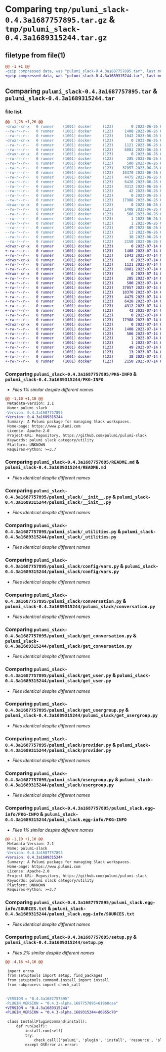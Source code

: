# Comparing `tmp/pulumi_slack-0.4.3a1687757895.tar.gz` & `tmp/pulumi_slack-0.4.3a1689315244.tar.gz`

## filetype from file(1)

```diff
@@ -1 +1 @@
-gzip compressed data, was "pulumi_slack-0.4.3a1687757895.tar", last modified: Mon Jun 26 05:42:22 2023, max compression
+gzip compressed data, was "pulumi_slack-0.4.3a1689315244.tar", last modified: Fri Jul 14 06:28:56 2023, max compression
```

## Comparing `pulumi_slack-0.4.3a1687757895.tar` & `pulumi_slack-0.4.3a1689315244.tar`

### file list

```diff
@@ -1,26 +1,26 @@
-drwxr-xr-x   0 runner    (1001) docker     (123)        0 2023-06-26 05:42:22.318276 pulumi_slack-0.4.3a1687757895/
--rw-r--r--   0 runner    (1001) docker     (123)     1408 2023-06-26 05:42:22.318276 pulumi_slack-0.4.3a1687757895/PKG-INFO
--rw-r--r--   0 runner    (1001) docker     (123)     1042 2023-06-26 05:42:22.000000 pulumi_slack-0.4.3a1687757895/README.md
-drwxr-xr-x   0 runner    (1001) docker     (123)        0 2023-06-26 05:42:22.314276 pulumi_slack-0.4.3a1687757895/pulumi_slack/
--rw-r--r--   0 runner    (1001) docker     (123)     1121 2023-06-26 05:42:22.000000 pulumi_slack-0.4.3a1687757895/pulumi_slack/__init__.py
--rw-r--r--   0 runner    (1001) docker     (123)     8081 2023-06-26 05:42:22.000000 pulumi_slack-0.4.3a1687757895/pulumi_slack/_utilities.py
-drwxr-xr-x   0 runner    (1001) docker     (123)        0 2023-06-26 05:42:22.318276 pulumi_slack-0.4.3a1687757895/pulumi_slack/config/
--rw-r--r--   0 runner    (1001) docker     (123)      285 2023-06-26 05:42:22.000000 pulumi_slack-0.4.3a1687757895/pulumi_slack/config/__init__.py
--rw-r--r--   0 runner    (1001) docker     (123)      580 2023-06-26 05:42:22.000000 pulumi_slack-0.4.3a1687757895/pulumi_slack/config/vars.py
--rw-r--r--   0 runner    (1001) docker     (123)    37057 2023-06-26 05:42:22.000000 pulumi_slack-0.4.3a1687757895/pulumi_slack/conversation.py
--rw-r--r--   0 runner    (1001) docker     (123)    10370 2023-06-26 05:42:22.000000 pulumi_slack-0.4.3a1687757895/pulumi_slack/get_conversation.py
--rw-r--r--   0 runner    (1001) docker     (123)     4475 2023-06-26 05:42:22.000000 pulumi_slack-0.4.3a1687757895/pulumi_slack/get_user.py
--rw-r--r--   0 runner    (1001) docker     (123)     6428 2023-06-26 05:42:22.000000 pulumi_slack-0.4.3a1687757895/pulumi_slack/get_usergroup.py
--rw-r--r--   0 runner    (1001) docker     (123)     4312 2023-06-26 05:42:22.000000 pulumi_slack-0.4.3a1687757895/pulumi_slack/provider.py
--rw-r--r--   0 runner    (1001) docker     (123)       42 2023-06-26 05:42:22.000000 pulumi_slack-0.4.3a1687757895/pulumi_slack/pulumi-plugin.json
--rw-r--r--   0 runner    (1001) docker     (123)        0 2023-06-26 05:42:22.000000 pulumi_slack-0.4.3a1687757895/pulumi_slack/py.typed
--rw-r--r--   0 runner    (1001) docker     (123)    17988 2023-06-26 05:42:22.000000 pulumi_slack-0.4.3a1687757895/pulumi_slack/usergroup.py
-drwxr-xr-x   0 runner    (1001) docker     (123)        0 2023-06-26 05:42:22.314276 pulumi_slack-0.4.3a1687757895/pulumi_slack.egg-info/
--rw-r--r--   0 runner    (1001) docker     (123)     1408 2023-06-26 05:42:22.000000 pulumi_slack-0.4.3a1687757895/pulumi_slack.egg-info/PKG-INFO
--rw-r--r--   0 runner    (1001) docker     (123)      566 2023-06-26 05:42:22.000000 pulumi_slack-0.4.3a1687757895/pulumi_slack.egg-info/SOURCES.txt
--rw-r--r--   0 runner    (1001) docker     (123)        1 2023-06-26 05:42:22.000000 pulumi_slack-0.4.3a1687757895/pulumi_slack.egg-info/dependency_links.txt
--rw-r--r--   0 runner    (1001) docker     (123)        1 2023-06-26 05:42:22.000000 pulumi_slack-0.4.3a1687757895/pulumi_slack.egg-info/not-zip-safe
--rw-r--r--   0 runner    (1001) docker     (123)       49 2023-06-26 05:42:22.000000 pulumi_slack-0.4.3a1687757895/pulumi_slack.egg-info/requires.txt
--rw-r--r--   0 runner    (1001) docker     (123)       13 2023-06-26 05:42:22.000000 pulumi_slack-0.4.3a1687757895/pulumi_slack.egg-info/top_level.txt
--rw-r--r--   0 runner    (1001) docker     (123)       38 2023-06-26 05:42:22.318276 pulumi_slack-0.4.3a1687757895/setup.cfg
--rw-r--r--   0 runner    (1001) docker     (123)     2150 2023-06-26 05:42:22.000000 pulumi_slack-0.4.3a1687757895/setup.py
+drwxr-xr-x   0 runner    (1001) docker     (123)        0 2023-07-14 06:28:56.191874 pulumi_slack-0.4.3a1689315244/
+-rw-r--r--   0 runner    (1001) docker     (123)     1408 2023-07-14 06:28:56.191874 pulumi_slack-0.4.3a1689315244/PKG-INFO
+-rw-r--r--   0 runner    (1001) docker     (123)     1042 2023-07-14 06:28:55.000000 pulumi_slack-0.4.3a1689315244/README.md
+drwxr-xr-x   0 runner    (1001) docker     (123)        0 2023-07-14 06:28:56.191874 pulumi_slack-0.4.3a1689315244/pulumi_slack/
+-rw-r--r--   0 runner    (1001) docker     (123)     1121 2023-07-14 06:28:55.000000 pulumi_slack-0.4.3a1689315244/pulumi_slack/__init__.py
+-rw-r--r--   0 runner    (1001) docker     (123)     8081 2023-07-14 06:28:55.000000 pulumi_slack-0.4.3a1689315244/pulumi_slack/_utilities.py
+drwxr-xr-x   0 runner    (1001) docker     (123)        0 2023-07-14 06:28:56.191874 pulumi_slack-0.4.3a1689315244/pulumi_slack/config/
+-rw-r--r--   0 runner    (1001) docker     (123)      285 2023-07-14 06:28:55.000000 pulumi_slack-0.4.3a1689315244/pulumi_slack/config/__init__.py
+-rw-r--r--   0 runner    (1001) docker     (123)      580 2023-07-14 06:28:55.000000 pulumi_slack-0.4.3a1689315244/pulumi_slack/config/vars.py
+-rw-r--r--   0 runner    (1001) docker     (123)    37057 2023-07-14 06:28:55.000000 pulumi_slack-0.4.3a1689315244/pulumi_slack/conversation.py
+-rw-r--r--   0 runner    (1001) docker     (123)    10370 2023-07-14 06:28:55.000000 pulumi_slack-0.4.3a1689315244/pulumi_slack/get_conversation.py
+-rw-r--r--   0 runner    (1001) docker     (123)     4475 2023-07-14 06:28:55.000000 pulumi_slack-0.4.3a1689315244/pulumi_slack/get_user.py
+-rw-r--r--   0 runner    (1001) docker     (123)     6428 2023-07-14 06:28:55.000000 pulumi_slack-0.4.3a1689315244/pulumi_slack/get_usergroup.py
+-rw-r--r--   0 runner    (1001) docker     (123)     4312 2023-07-14 06:28:55.000000 pulumi_slack-0.4.3a1689315244/pulumi_slack/provider.py
+-rw-r--r--   0 runner    (1001) docker     (123)       42 2023-07-14 06:28:55.000000 pulumi_slack-0.4.3a1689315244/pulumi_slack/pulumi-plugin.json
+-rw-r--r--   0 runner    (1001) docker     (123)        0 2023-07-14 06:28:55.000000 pulumi_slack-0.4.3a1689315244/pulumi_slack/py.typed
+-rw-r--r--   0 runner    (1001) docker     (123)    17988 2023-07-14 06:28:55.000000 pulumi_slack-0.4.3a1689315244/pulumi_slack/usergroup.py
+drwxr-xr-x   0 runner    (1001) docker     (123)        0 2023-07-14 06:28:56.191874 pulumi_slack-0.4.3a1689315244/pulumi_slack.egg-info/
+-rw-r--r--   0 runner    (1001) docker     (123)     1408 2023-07-14 06:28:56.000000 pulumi_slack-0.4.3a1689315244/pulumi_slack.egg-info/PKG-INFO
+-rw-r--r--   0 runner    (1001) docker     (123)      566 2023-07-14 06:28:56.000000 pulumi_slack-0.4.3a1689315244/pulumi_slack.egg-info/SOURCES.txt
+-rw-r--r--   0 runner    (1001) docker     (123)        1 2023-07-14 06:28:56.000000 pulumi_slack-0.4.3a1689315244/pulumi_slack.egg-info/dependency_links.txt
+-rw-r--r--   0 runner    (1001) docker     (123)        1 2023-07-14 06:28:56.000000 pulumi_slack-0.4.3a1689315244/pulumi_slack.egg-info/not-zip-safe
+-rw-r--r--   0 runner    (1001) docker     (123)       49 2023-07-14 06:28:56.000000 pulumi_slack-0.4.3a1689315244/pulumi_slack.egg-info/requires.txt
+-rw-r--r--   0 runner    (1001) docker     (123)       13 2023-07-14 06:28:56.000000 pulumi_slack-0.4.3a1689315244/pulumi_slack.egg-info/top_level.txt
+-rw-r--r--   0 runner    (1001) docker     (123)       38 2023-07-14 06:28:56.195874 pulumi_slack-0.4.3a1689315244/setup.cfg
+-rw-r--r--   0 runner    (1001) docker     (123)     2150 2023-07-14 06:28:55.000000 pulumi_slack-0.4.3a1689315244/setup.py
```

### Comparing `pulumi_slack-0.4.3a1687757895/PKG-INFO` & `pulumi_slack-0.4.3a1689315244/PKG-INFO`

 * *Files 1% similar despite different names*

```diff
@@ -1,10 +1,10 @@
 Metadata-Version: 2.1
 Name: pulumi_slack
-Version: 0.4.3a1687757895
+Version: 0.4.3a1689315244
 Summary: A Pulumi package for managing Slack workspaces.
 Home-page: https://www.pulumi.com
 License: Apache-2.0
 Project-URL: Repository, https://github.com/pulumi/pulumi-slack
 Keywords: pulumi slack category/utility
 Platform: UNKNOWN
 Requires-Python: >=3.7
```

### Comparing `pulumi_slack-0.4.3a1687757895/README.md` & `pulumi_slack-0.4.3a1689315244/README.md`

 * *Files identical despite different names*

### Comparing `pulumi_slack-0.4.3a1687757895/pulumi_slack/__init__.py` & `pulumi_slack-0.4.3a1689315244/pulumi_slack/__init__.py`

 * *Files identical despite different names*

### Comparing `pulumi_slack-0.4.3a1687757895/pulumi_slack/_utilities.py` & `pulumi_slack-0.4.3a1689315244/pulumi_slack/_utilities.py`

 * *Files identical despite different names*

### Comparing `pulumi_slack-0.4.3a1687757895/pulumi_slack/config/vars.py` & `pulumi_slack-0.4.3a1689315244/pulumi_slack/config/vars.py`

 * *Files identical despite different names*

### Comparing `pulumi_slack-0.4.3a1687757895/pulumi_slack/conversation.py` & `pulumi_slack-0.4.3a1689315244/pulumi_slack/conversation.py`

 * *Files identical despite different names*

### Comparing `pulumi_slack-0.4.3a1687757895/pulumi_slack/get_conversation.py` & `pulumi_slack-0.4.3a1689315244/pulumi_slack/get_conversation.py`

 * *Files identical despite different names*

### Comparing `pulumi_slack-0.4.3a1687757895/pulumi_slack/get_user.py` & `pulumi_slack-0.4.3a1689315244/pulumi_slack/get_user.py`

 * *Files identical despite different names*

### Comparing `pulumi_slack-0.4.3a1687757895/pulumi_slack/get_usergroup.py` & `pulumi_slack-0.4.3a1689315244/pulumi_slack/get_usergroup.py`

 * *Files identical despite different names*

### Comparing `pulumi_slack-0.4.3a1687757895/pulumi_slack/provider.py` & `pulumi_slack-0.4.3a1689315244/pulumi_slack/provider.py`

 * *Files identical despite different names*

### Comparing `pulumi_slack-0.4.3a1687757895/pulumi_slack/usergroup.py` & `pulumi_slack-0.4.3a1689315244/pulumi_slack/usergroup.py`

 * *Files identical despite different names*

### Comparing `pulumi_slack-0.4.3a1687757895/pulumi_slack.egg-info/PKG-INFO` & `pulumi_slack-0.4.3a1689315244/pulumi_slack.egg-info/PKG-INFO`

 * *Files 1% similar despite different names*

```diff
@@ -1,10 +1,10 @@
 Metadata-Version: 2.1
 Name: pulumi-slack
-Version: 0.4.3a1687757895
+Version: 0.4.3a1689315244
 Summary: A Pulumi package for managing Slack workspaces.
 Home-page: https://www.pulumi.com
 License: Apache-2.0
 Project-URL: Repository, https://github.com/pulumi/pulumi-slack
 Keywords: pulumi slack category/utility
 Platform: UNKNOWN
 Requires-Python: >=3.7
```

### Comparing `pulumi_slack-0.4.3a1687757895/pulumi_slack.egg-info/SOURCES.txt` & `pulumi_slack-0.4.3a1689315244/pulumi_slack.egg-info/SOURCES.txt`

 * *Files identical despite different names*

### Comparing `pulumi_slack-0.4.3a1687757895/setup.py` & `pulumi_slack-0.4.3a1689315244/setup.py`

 * *Files 2% similar despite different names*

```diff
@@ -4,16 +4,16 @@
 
 import errno
 from setuptools import setup, find_packages
 from setuptools.command.install import install
 from subprocess import check_call
 
 
-VERSION = "0.4.3a1687757895"
-PLUGIN_VERSION = "0.4.3-alpha.1687757895+619b8caa"
+VERSION = "0.4.3a1689315244"
+PLUGIN_VERSION = "0.4.3-alpha.1689315244+d0855c70"
 
 class InstallPluginCommand(install):
     def run(self):
         install.run(self)
         try:
             check_call(['pulumi', 'plugin', 'install', 'resource', 'slack', PLUGIN_VERSION])
         except OSError as error:
```


